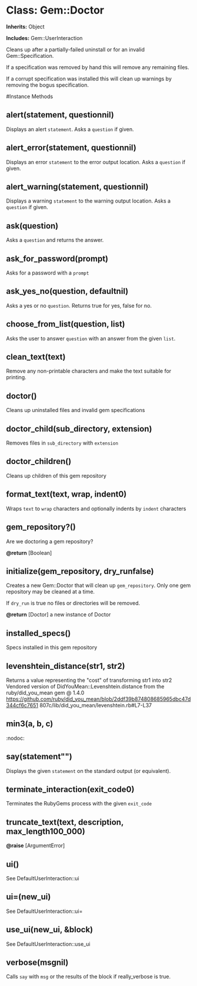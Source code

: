 # Class: Gem::Doctor
**Inherits:** Object
    
**Includes:** Gem::UserInteraction
  

Cleans up after a partially-failed uninstall or for an invalid
Gem::Specification.

If a specification was removed by hand this will remove any remaining files.

If a corrupt specification was installed this will clean up warnings by
removing the bogus specification.



#Instance Methods
## alert(statement, questionnil) [](#method-i-alert)
Displays an alert `statement`.  Asks a `question` if given.

## alert_error(statement, questionnil) [](#method-i-alert_error)
Displays an error `statement` to the error output location.  Asks a `question`
if given.

## alert_warning(statement, questionnil) [](#method-i-alert_warning)
Displays a warning `statement` to the warning output location.  Asks a
`question` if given.

## ask(question) [](#method-i-ask)
Asks a `question` and returns the answer.

## ask_for_password(prompt) [](#method-i-ask_for_password)
Asks for a password with a `prompt`

## ask_yes_no(question, defaultnil) [](#method-i-ask_yes_no)
Asks a yes or no `question`.  Returns true for yes, false for no.

## choose_from_list(question, list) [](#method-i-choose_from_list)
Asks the user to answer `question` with an answer from the given `list`.

## clean_text(text) [](#method-i-clean_text)
Remove any non-printable characters and make the text suitable for printing.

## doctor() [](#method-i-doctor)
Cleans up uninstalled files and invalid gem specifications

## doctor_child(sub_directory, extension) [](#method-i-doctor_child)
Removes files in `sub_directory` with `extension`

## doctor_children() [](#method-i-doctor_children)
Cleans up children of this gem repository

## format_text(text, wrap, indent0) [](#method-i-format_text)
Wraps `text` to `wrap` characters and optionally indents by `indent`
characters

## gem_repository?() [](#method-i-gem_repository?)
Are we doctoring a gem repository?

**@return** [Boolean] 

## initialize(gem_repository, dry_runfalse) [](#method-i-initialize)
Creates a new Gem::Doctor that will clean up `gem_repository`.  Only one gem
repository may be cleaned at a time.

If `dry_run` is true no files or directories will be removed.

**@return** [Doctor] a new instance of Doctor

## installed_specs() [](#method-i-installed_specs)
Specs installed in this gem repository

## levenshtein_distance(str1, str2) [](#method-i-levenshtein_distance)
Returns a value representing the "cost" of transforming str1 into str2
Vendored version of DidYouMean::Levenshtein.distance from the
ruby/did_you_mean gem @ 1.4.0
https://github.com/ruby/did_you_mean/blob/2ddf39b874808685965dbc47d344cf6c7651
807c/lib/did_you_mean/levenshtein.rb#L7-L37

## min3(a, b, c) [](#method-i-min3)
:nodoc:

## say(statement"") [](#method-i-say)
Displays the given `statement` on the standard output (or equivalent).

## terminate_interaction(exit_code0) [](#method-i-terminate_interaction)
Terminates the RubyGems process with the given `exit_code`

## truncate_text(text, description, max_length100_000) [](#method-i-truncate_text)

**@raise** [ArgumentError] 

## ui() [](#method-i-ui)
See DefaultUserInteraction::ui

## ui=(new_ui) [](#method-i-ui=)
See DefaultUserInteraction::ui=

## use_ui(new_ui, &block) [](#method-i-use_ui)
See DefaultUserInteraction::use_ui

## verbose(msgnil) [](#method-i-verbose)
Calls `say` with `msg` or the results of the block if really_verbose is true.

